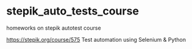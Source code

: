 # stepik_auto_tests_course
homeworks on stepik autotest course

https://stepik.org/course/575
Test automation using Selenium & Python

